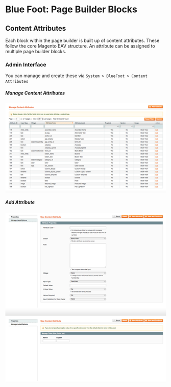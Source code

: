 # Blue Foot: Page Builder Blocks
## Content Attributes
Each block within the page builder is built up of content attributes. These follow the core Magento EAV structure. An attribute can be assigned to multiple page builder blocks. 

### Admin Interface
You can manage and create these via `System > BlueFoot > Content Attributes`

##### Manage Content Attributes
![alt text](Images/content-attributes.png "Manage Content Attributes")

##### Add Attribute
![alt text](Images/new-content-attribute.png "New Content Attribute")
![alt text](Images/new-content-attribute-label.png "New Content Attribute Label Tab")
